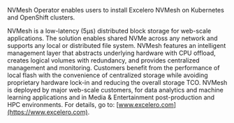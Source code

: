 NVMesh Operator enables users to install Excelero NVMesh on Kubernetes and OpenShift clusters.

NVMesh is a low-latency (5μs) distributed block storage for web-scale applications. The solution enables shared NVMe across any network and supports any local or distributed file system. NVMesh features an intelligent management layer that abstracts underlying hardware with CPU offload, creates logical volumes with redundancy, and provides centralized management and monitoring. Customers benefit from the performance of local flash with the convenience of centralized storage while avoiding proprietary hardware lock-in and reducing the overall storage TCO. NVMesh is deployed by major web-scale customers, for data analytics and machine learning applications and in Media & Entertainment post-production and HPC environments.
For details, go to: [www.excelero.com](https://www.excelero.com).